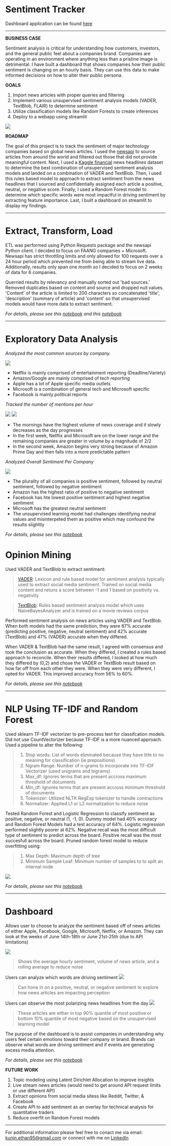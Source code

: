 # Sentiment Tracker

Dashboard application can be found [here](https://share.streamlit.io/kuninethan95/Sentiment_Tracker/main/Sentiment_db.py)

----
**BUSINESS CASE**

Sentiment analysis is critical for understanding how customers, investors, and the general public feel about a companies brand. Companies are operating in an environment where anything less than a pristine image is detrimental. I have built a dashboard that shows companies how their public sentiment is changing on an hourly basis. They can use this data to make informed decisions on how to alter their public persona. 

**GOALS**

1. Import news articles with proper queries and filtering
2. Implement various unsupervised sentiment analysis models (VADER, TextBlob, FLAIR) to determine sentiment
3. Utilize classification models like Random Forests to create inferences
4. Deploy to a webapp using streamlit

<img src="images/stock.png">

**ROADMAP**

The goal of this project is to track the sentiment of major technology companies based on global news articles. I used the [newsapi](https://newsapi.org/) to source articles from around the world and filtered out those that did not provide meaningful content. Next, I used a [Kaggle financial](https://www.kaggle.com/ankurzing/sentiment-analysis-for-financial-news) news headlines  dataset to determine the best combination of unsupervised sentiment analysis models and landed on a combination of VADER and TextBlob. Then, I used this rules based model to approach to extract sentiment from the news headlines that I sourced and confidentially assigned each article a positive, neutral, or negative score. Finally, I used a Random Forest model to determine which specific words were most impactful in driving sentiment by extracting feature importance. Last, I built a dashboard on streamlit to display my findings. 

---------
# Extract, Transform, Load

ETL was performed using Python Requests package and the newsapi Python client. I decided to focus on FAANG companies + Microsoft. Newsapi has strict throttling limits and only allowed for 100 requests over a 24 hour period which prevented me from being able to stream live data. Additionally, results only span one month so I decided to focus on 2 weeks of data for 6 companies. 

Querried results by relevancy and manually sorted out 'bad sources.' Removed duplicates based on content and source and dropped null values. 'Content' of the article is limited to 200 characters so concatenated 'title', 'description' (summary of article) and 'content' so that unsupervised models would have more data to extract sentiment. 

*For details, please see this [notebook](https://github.com/kuninethan95/Sentiment_Tracker/blob/main/NLP_Modeling.ipynb) and this [notebook](https://github.com/kuninethan95/Sentiment_Tracker/blob/main/Data%20Gathering%20-%20NewsAPI%20%2B%20YFinanace.ipynb)*

-------
# Exploratory Data Analysis

*Analyzed the most common sources by company.*

<img src="images/top_sources.png">

- Netflix is mainly comprised of entertainment reporting (Deadline/Variety)
- Amazon/Google are mainly comprised of tech reporting
- Apple has a lot of Apple specific media outlets
- Microsoft is a combination of general tech and Microsoft specific
- Facebook is mainly political reports

*Tracked the number of mentions per hour*

<img src="images/14_18_hrly.png">

<img src="images/21_25_hrly.png">

- The mornings have the highest volume of news coverage and it slowly decreases as the day progresses
- In the first week, Netflix and Microsoft are on the lower range and the remaining companies are greater in volume by a magnitude of 2/2
- In the second week, Amazon begins very strong because of Amazon Prime Day and then falls into a more predictable pattern

*Analyzed Overall Sentiment Per Company*

<img src="images/overall_sentiment.png">

- The plurality of all companies is positive sentiment, followed by neutral sentiment, followed by negative sentiment
- Amazon has the highest ratio of positive to negative sentiment
- Facebook has hte lowest positive sentiment and highest negative sentiment
- Microsoft has the greatest neutral sentiment
- The unsupervised learning model had challenges identifying neutral values and misinterpeted them as positive which may confound the results slighltly

*For details, please see this [notebook](https://github.com/kuninethan95/Sentiment_Tracker/blob/main/EDA.ipynb)*

# Opinion Mining

Used VADER and TextBlob to extract sentiment:

> [VADER](https://www.researchgate.net/publication/275828927_VADER_A_Parsimonious_Rule-based_Model_for_Sentiment_Analysis_of_Social_Media_Text): Lexicon and rule based model for sentiment analysis typically used to extract social media sentiment. Trained on social media content and retuns a score between -1 and 1 based on positivity vs. negativity

> [TextBlob](https://textblob.readthedocs.io/en/dev/advanced_usage.html#sentiment-analyzers): Rules based sentiment analysis model which uses NaiveBayesAnalyzer and is trained on a movie reviews corpus

Performed sentiment analysis on news articles using VADER and TextBlob. When both models had the same prediction, they were 67% accurate (predicting positive, negative, neutral sentiment) and 42% accurate (TextBlob) and 47% (VADER) accurate when they differed.

When VADER & TextBlob had the same result, I agreed with consensus and took the conclusion as accurate. When they differed, I created a rules based approach to reconcile. When their results differed, I looked at how much they differed by (0,2) and chose the VADER or TextBlob result based on how far off from each other they were. When they were very different, I opted for VADER. This improved accuracy from 56% to 60%.

*For details, please see this [notebook](https://github.com/kuninethan95/Sentiment_Tracker/blob/main/NLP_Modeling.ipynb)*

------
# NLP Using TF-IDF and Random Forest

Used sklearn TF-IDF vectorizer to pre-process text for classifcation models. Did not use CountVectorizer because TF-IDF is a more nuanced approach. Used a pipeline to alter the following:

> 1. Stop words: List of words eliminated because they have litte to no meaning for classification (ie prepositions)
> 2. Ngram Range: Number of n-grams to incorporate into TF-IDF Vectorizer (used unigrams and bigrams)
> 3. Max_df: Ignores terms that are present accross maximum threshold of documents
> 4. Min_df: Ignores terms that are present accross minimum threshold of documents
> 5. Tokenizer: Utilized NLTK RegExp tokenizer to handle contractions
> 6. Normalizer: Applied L1 or L2 normalization to reduce noise

Tested Random Forest and Logistic Regression to classify sentiment as positive, negative, or neutral (1, -1, 0). Dummy model had 40% accuracy and Random Forest Models had a test accuracy of 64%. Logistic regression performed slightly poorer at 62%. Negative recall was the most difficult type of sentiment to predict across the board. Positive recall was the most succesfull across the board. Pruned random forest model to reduce overfitting using: 

> 1. Max Depth: Maximum depth of tree
> 2. Minimum Sample Leaf: Minimum number of samples to to split an internal node

<img src="images/example_model.png">

*For details, please see this [notebook](https://github.com/kuninethan95/Sentiment_Tracker/blob/main/NLP_Modeling.ipynb)*

------
# Dashboard

Allows user to choose to analyze the sentiment based off of news articles of either Apple, Facebook, Google, Microsoft, Netflix, or Amazon. They can look at the weeks of June 14th-18th or June 21st-25th (due to API limitations)

<img src="images/sent_graph.png">

> Shows the average hourly sentiment, volume of news article, and a rolling average to reduce noise

Users can analyze which words are driving sentiment
<img src="images/cloud.png">
> Can hone in on a positive, neutral, or negative sentiment to explore how news articles are impacting perception

Users can observe the most polarizing news headlines from the day
<img src="images/polarizing.png">
> These articles are either in top 90% quantile of most positive or bottom 10% quantile of most negative based on the unsupervised learning model

The purpose of the dashboard is to assist companies in understanding why users feel certain emotions toward their company or brand. Brands can observe what words are driving sentiment and if events are generating excess media attention. 

*For details, please see this [notebook](https://github.com/kuninethan95/Sentiment_Tracker/blob/main/Dashboard%20Prototype.ipynb)*


**FUTURE WORK**
1. Topic modeling using Latent Dirichlet Allocation to improve insights
2. Live stream news articles (would need to get around API request limits or use different API)
3. Extract opinions from social media sitess like Reddit, Twitter, & Facebook
4. Create API to add sentiment as an overlay for technical analysis for quantitative traders
5. Reduce overfit on Random Forest models
----
For additional information please feel free to conact me via email: kunin.ethan95@gmail.com or connect with me on [LinkedIn](https://www.linkedin.com/in/ethan-kunin-931a3bba/)
